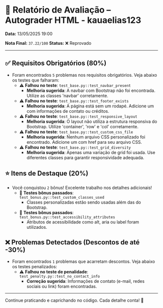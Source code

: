 # 🧪 Relatório de Avaliação – Autograder HTML - kauaelias123

**Data:** 13/05/2025 19:00

**Nota Final:** `37.22/100`
**Status:** ❌ Reprovado

---
## ✅ Requisitos Obrigatórios (80%)
- Foram encontrados `5` problemas nos requisitos obrigatórios. Veja abaixo os testes que falharam:
  - ⚠️ **Falhou no teste**: `test_base.py::test_navbar_present`
    - **Melhoria sugerida**: A navbar com Bootstrap não foi encontrada. Utilize as classes 'navbar' corretamente.
  - ⚠️ **Falhou no teste**: `test_base.py::test_footer_exists`
    - **Melhoria sugerida**: A página está sem um rodapé. Adicione um <footer> com informações de contato ou créditos.
  - ⚠️ **Falhou no teste**: `test_base.py::test_responsive_layout`
    - **Melhoria sugerida**: O layout não utiliza a estrutura responsiva do Bootstrap. Utilize 'container', 'row' e 'col' corretamente.
  - ⚠️ **Falhou no teste**: `test_base.py::test_custom_css_file`
    - **Melhoria sugerida**: Nenhum arquivo CSS personalizado foi encontrado. Adicione um <link> com href para seu arquivo CSS.
  - ⚠️ **Falhou no teste**: `test_base.py::test_grid_diversity`
    - **Melhoria sugerida**: Apenas uma variação de grid foi usada. Use diferentes classes para garantir responsividade adequada.

## ⭐ Itens de Destaque (20%)
- Você conquistou `2` bônus! Excelente trabalho nos detalhes adicionais!
  - 🌟 **Testes bônus passados**: `test_bonus.py::test_custom_classes_used`
    - Classes personalizadas estão sendo usadas além das do Bootstrap.
  - 🌟 **Testes bônus passados**: `test_bonus.py::test_accessibility_attributes`
    - Atributos de acessibilidade como alt, aria ou label foram utilizados.

## ❌ Problemas Detectados (Descontos de até -30%)
- Foram encontrados `1` problemas que acarretam descontos. Veja abaixo os testes penalizados:
  - ⚠️ **Falhou no teste de penalidade**: `test_penalty.py::test_no_contact_info`
    - **Correção sugerida**: Informações de contato (e-mail, redes sociais ou link) foram encontradas.

---
Continue praticando e caprichando no código. Cada detalhe conta! 💪

